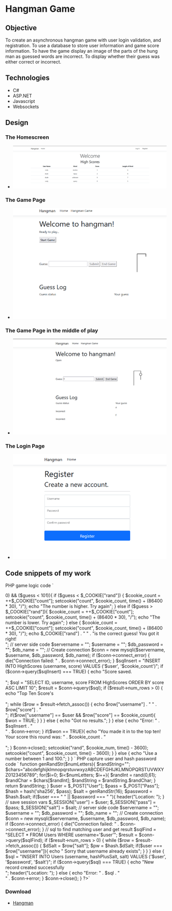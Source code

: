 # Hangman Game


## Objective

To create an asynchronous hangman game with user login validation, and registration. To use a database to store user information and game score information. To have the game display an image of the parts of the hung man as guessed words are incorrect. To display whether their guess was either correct or incorrect.


## Technologies

- C#
- ASP.NET
- Javascript
- Websockets

## Design

### The Homescreen

- ![Game layout](hangman1.png)
### The Game Page

- ![Game layout](hangman2.png)
### The Game Page in the middle of play

- ![Game layout](hangman3.png)
### The Login Page

- ![Game layout](hangman4.png)


## Code snippets of my work


PHP game logic code
` 
<?php    
    if ($submitbutton){        
        if (($guess > 0) && ($guess < 101)){
            if ($guess < $_COOKIE["rand"]) {
                $cookie_count = ++$_COOKIE["count"];    
                setcookie("count", $cookie_count, time() + (86400 * 30), "/");                
                echo "The number is higher. Try again";
            } else if ($guess > $_COOKIE["rand"]){
                $cookie_count = ++$_COOKIE["count"];    
                setcookie("count", $cookie_count, time() + (86400 * 30), "/");                
                echo "The number is lower. Try again";
            } else {
                $cookie_count = ++$_COOKIE["count"];    
                setcookie("count", $cookie_count, time() + (86400 * 30), "/");
                echo $_COOKIE["rand"] . " " . "is the correct guess! You got it right!<br>"; 
                // server side code
                $servername = "";
                $username = "";
                $db_password = "";
                $db_name = "";

                // Create connection
                $conn = new mysqli($servername, $username, $db_password, $db_name);
                if ($conn->connect_error) {
                    die("Connection failed: " . $conn->connect_error);
                } 
                
                $sqlInsert = "INSERT INTO HighScores (username, score) VALUES ('$user', '$cookie_count')";

                if ($conn->query($sqlInsert) === TRUE) {
                    echo "Score saved. <br><br>";          
                    $sql = "SELECT ID, username, score FROM HighScores ORDER BY score ASC LIMIT 10";
                    $result = $conn->query($sql);
                    if ($result->num_rows > 0) {
                        echo "Top Ten Score's <br><br>";
                        while ($row = $result->fetch_assoc()) {                        
                            echo $row["username"] . " " . $row["score"] . "<br>"; 
                            if($row["username"] == $user && $row["score"] == $cookie_count){
                                $won = TRUE;
                        }                       
                    }                                        
                    } else {
                    echo "Got no results.";
                }      
                } else {
                    echo "Error: " . $sqlInsert . "<br>" . $conn->error;
                }  
                if($won == TRUE){
                    echo "You made it in to the top ten!<br> Your score this round was: " . $cookie_count . "<br><br>";
                }                                                                   
                $conn->close();
                setcookie("rand", $cookie_num, time() - 3600);
                setcookie("count", $cookie_count, time() - 3600);
            }     
        } else {
            echo "Use a number between 1 and 100.";
        }
    }
`

PHP capture user and hash password code

`
  function genRandStr($numLetters){
    $randString="";
    $chars="abcdefghijklmnopqrstuvwxyzABCDEFGHIJKLMNOPQRSTUVWXYZ0123456789";
    for($i=0; $i<$numLetters; $i++){
      $randInt = rand(0,61);
      $randChar = $chars[$randInt];
      $randString = $randString.$randChar;
    }
    return $randString;
  }

  $user = $_POST["User"];
  $pass = $_POST["Pass"];
  $hash = hash('sha256', $pass);
  $salt = genRandStr(16);
  $password = $hash.$salt;
  
  if($user === " " || $password === " "){
    header("Location: ");
  }
  
  // save session vars
  $_SESSION["user"] = $user;
  $_SESSION["pass"] = $pass;
  $_SESSION["salt"] = $salt;

   // server side code
  $servername = "";
  $username = "";
  $db_password = "";
  $db_name = "";
   
  // Create connection
  $conn = new mysqli($servername, $username, $db_password, $db_name);
  if ($conn->connect_error) {
    die("Connection failed: " . $conn->connect_error);
  }
  // sql to find matching user and get result
  $sqlFind = "SELECT * FROM Users WHERE username='$user'";
  $result = $conn->query($sqlFind);  


  if ($result->num_rows > 0) {
    while ($row = $result->fetch_assoc()) {
      $dSalt = $row["salt"];
      $pw = $hash.$dSalt;      
      if($user === $row["username"]){
        echo " Sorry that username already exists";        
      }
    }
  } else {
    $sql = "INSERT INTO Users (username, hashPlusSalt, salt) VALUES ('$user', '$password', '$salt')";
    if ($conn->query($sql) === TRUE) {
      echo "New record created successfully <br>"; 
      header("Location: ");       
    } else {
      echo "Error: " . $sql . "<br>" . $conn->error;
  }
  $conn->close();
}
?>`


### Download
- [Hangman](https://github.com/seanafoster/Hangman/archive/refs/heads/master.zip)
